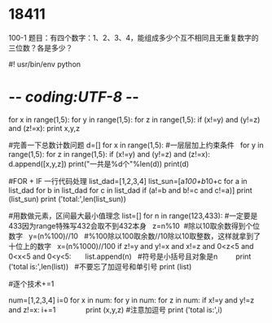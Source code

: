 # 18411
100-1
题目：有四个数字：1、2、3、4，能组成多少个互不相同且无重复数字的三位数？各是多少？



#! usr/bin/env python
# -*- coding:UTF-8  -*-


for x in range(1,5):
    for y in range(1,5):
        for z in range(1,5):
            if (x!=y) and (y!=z) and (z!=x):
                print x,y,z


#完善一下总数计数问题
d=[]
for x in range(1,5): #一层层加上约束条件
    for y in range(1,5):
        for z in range(1,5):
            if (x!=y) and (y!=z) and (z!=x):
                d.append([x,y,z])
print("一共是%d个"%len(d))
print(d)



#FOR + IF 一行代码处理
list_dad=[1,2,3,4]
list_sun=[a*100+b*10+c for a in list_dad for b in list_dad for c in list_dad if (a!=b and b!=c and c!=a)]
print (list_sun)
print ('total:',len(list_sun))




#用数做元素，区间最大最小值理念
list=[]
for n in range(123,433): #一定要是433因为range特殊写432会取不到432本身
    z=n%10  #除以10取余数得到个位数字
    y=(n%100)//10   #%100除以100取余数//10除以10取整数，这样就拿到了十位上的数字
    x=(n%1000)//100
    if z!=y and y!=x and x!=z and 0<z<5 and 0<x<5 and 0<y<5:
        list.append(n)   #符号是小括号且对象是n
        
print ('total is:',len(list))   #不要忘了加逗号和单引号
print (list)




#逐个技术+=1

num=[1,2,3,4]
i=0
for x in num:
    for y in num:
        for z in num:
            if x!=y and y!=z and z!=x:
                i+=1
                print (x,y,z) #注意加逗号
print ('total is:',i)



